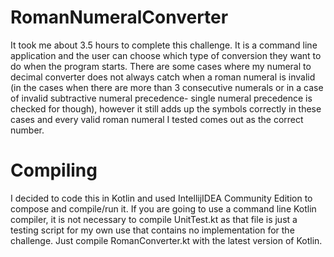 # RomanNumeralConverter
It took me about 3.5 hours to complete this challenge. It is a command line application and the user can choose which type of conversion they want to do when the program starts. There are some cases where my numeral to decimal converter does not always catch when a roman numeral is invalid (in the cases when there are more than 3 consecutive numerals or in a case of invalid subtractive numeral precedence- single numeral precedence is checked for though), however it still adds up the symbols correctly in these cases and every valid roman numeral I tested comes out as the correct number. 

# Compiling
I decided to code this in Kotlin and used IntellijIDEA Community Edition to compose and compile/run it. If you are going to use a command line Kotlin compiler, it is not necessary to compile UnitTest.kt as that file is just a testing script for my own use that contains no implementation for the challenge. Just compile RomanConverter.kt with the latest version of Kotlin.

